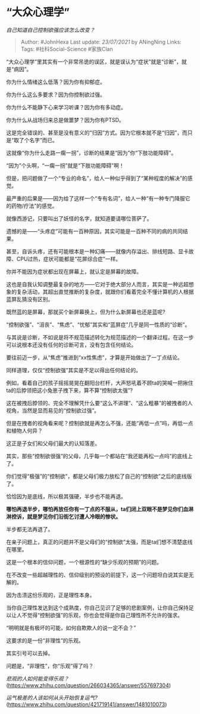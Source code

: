 # “大众心理学”
*自己知道自己控制欲强应该怎么改变？*

> Author: #JohnHexa
Last update: *23/07/2021* by ANingNing
Links:
Tags:  #社科Social-Science #家族Clan



“大众心理学”里其实有一个非常吊诡的误区，就是误认为“症状”就是“诊断”，就是“病因”。

你为什么情绪这么低落？因为你有抑郁症。

你为什么这么多要求？因为你控制欲过强。

你为什么不能静下心来学习听课？因为你有多动症。

你为什么从战场归来总是做噩梦？因为你有PTSD。

这是完全错误的、甚至是没有意义的“归因”方式。因为它根本就不是“归因”，而只是“取了个名字”而已。

这就像“你为什么走路一瘸一拐”，诊断的结果是“因为”你“下肢功能障碍”。

“因为”个头啊，“一瘸一拐”就是“下肢功能障碍”啊！

但是，把问题做了一个“专业的命名”，给人一种似乎得到了“某种程度的解决”的感觉。

最严重的后果是——因为给了这样一个“专有名词”，给人一种“有一种专门降服它的药物/疗法”的感觉。

就像西游记，只要叫出了妖怪的名字，就知道要请哪位菩萨了。

遗憾的是——“头疼症”可能有一百种原因，其实可能是一百种不同的病的共同结果。

甚至，自诉头疼，还有可能根本是一种幻痛——就像内存溢出、排线短路、显卡故障、CPU过热，症状可能都是“花屏综合症”一样。

你并不能因为症状都出现在屏幕上，就认定是屏幕的故障。

这也是自我认知调整最复杂的地方——它对于绝大部分人而言，其实是一种远超想象的复杂活动，其超出直觉推断的复杂度，就跟你们看着完全不懂计算机的人根据蓝屏乱猜没有区别。

既然蓝的是屏幕，那就买个新屏幕换上，但为什么新屏幕也还是蓝呢?

“控制欲强”、“沮丧”、“焦虑”、“忧郁”其实和“蓝屏症”几乎是同一性质的“诊断”。

与其说是诊断，不如说是将不规范描述转化为规范描述的一个翻译过程。在这一步可以说根本还没有任何的诊断可言，没有包含任何结论。

要往前迈一步，从“焦虑”推进到“xx性焦虑”，才算是开始做出了一丁点结论。

同样道理，仅仅“控制欲强”其实是不足以得出任何结论的。

例如，看着自己的孩子摇摇晃晃在翻阳台栏杆，大声怒吼着不顾ta的哭喊一把揪住ta的后脖领把这小兔崽子拽下来，算不算“控制欲太强”?

这在被拽后脖领的、完全不理解凭什么要“这么不讲理”、“这么粗暴”的被拽者的人视角，当然是显而易见的“控制欲过强”。

但是在拽者的视角看来呢？控制欲就是再怎么不强，还能“再低一点”吗，再低一点和植物人何异？

这正是子女们和父母们最大的认知落差。

其实，那些“控制欲很强”的父母，几乎每一个都站在“我还能再松一点吗”的底线上了。

你们觉得“极强”的“控制欲”，都是父母们极力放松了自己的“控制欲”之后的底线版了。

恰恰因为是底线，所以极其强硬，半步也不能再退。

**哪怕再退半步，哪怕再放任你有一丁点的不服从，ta们闭上双眼不是梦见你们血淋淋控诉，就是梦见你们沿街乞讨遭人冷眼的惨状。**

半步都无法再退了。

在亲子问题上，真正的问题并不是父母们的“控制欲”太强，而是ta们想不清楚底线在哪里。

这是一个根本的信仰问题，一个根源性的“缺少乐观的预期”的问题。

在不改变一些超越理性的、信仰级别的预设的前提下，这一个问题坦白说其实是无解的。

因为击溃这份乐观的，正是理性本身。

当你自己理性发达到这个成熟度，你自己见识了足够的悲剧案例，让你自己保持足以让人不觉得“控制欲强”的乐观，你也会觉得是你自己理性所不允许的强求。

“明明就是有极坏的可能，如何自欺欺人的说一定不会？”

这要求的是一份“非理性”的乐观。

其实引号可以去掉。

问题是，“非理性”，你“乐观”得了吗？

*悲观的人如何能变得乐观？*(https://www.zhihu.com/question/266034365/answer/557697304)  


*运气极差的人该如何从头开始恢复运气?*(https://www.zhihu.com/question/421719141/answer/1481010073)

